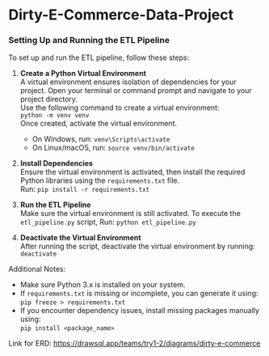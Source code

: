 # Dirty-E-Commerce-Data-Project

### Setting Up and Running the ETL Pipeline

To set up and run the ETL pipeline, follow these steps:

1. **Create a Python Virtual Environment**  
   A virtual environment ensures isolation of dependencies for your project. Open your terminal or command prompt and navigate to your project directory.  
   Use the following command to create a virtual environment:  
   `python -m venv venv`  
   Once created, activate the virtual environment.  
   - On Windows, run: `venv\Scripts\activate`  
   - On Linux/macOS, run: `source venv/bin/activate`

2. **Install Dependencies**  
   Ensure the virtual environment is activated, then install the required Python libraries using the `requirements.txt` file.  
   Run: `pip install -r requirements.txt`

3. **Run the ETL Pipeline**  
   Make sure the virtual environment is still activated. To execute the `etl_pipeline.py` script, Run:  `python etl_pipeline.py`

4. **Deactivate the Virtual Environment**  
   After running the script, deactivate the virtual environment by running:  
   `deactivate`

Additional Notes:  
- Make sure Python 3.x is installed on your system.  
- If `requirements.txt` is missing or incomplete, you can generate it using:  
  `pip freeze > requirements.txt`  
- If you encounter dependency issues, install missing packages manually using:  
  `pip install <package_name>`  

Link for ERD: https://drawsql.app/teams/try1-2/diagrams/dirty-e-commerce